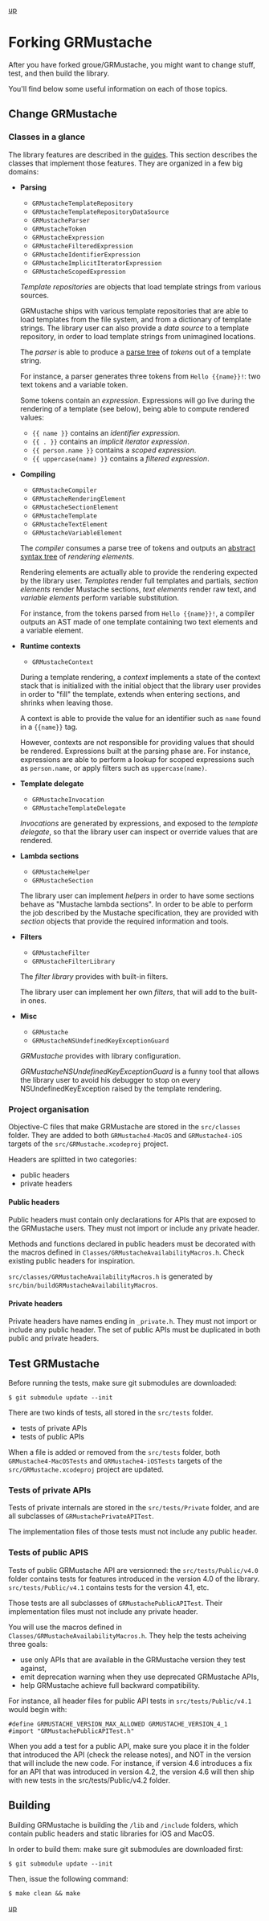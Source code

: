 [up](introduction.md)

# Forking GRMustache

After you have forked groue/GRMustache, you might want to change stuff, test, and then build the library.

You'll find below some useful information on each of those topics.

## Change GRMustache

### Classes in a glance

The library features are described in the [guides](introduction.md). This section describes the classes that implement those features. They are organized in a few big domains:

- **Parsing**
    - `GRMustacheTemplateRepository`
    - `GRMustacheTemplateRepositoryDataSource`
    - `GRMustacheParser`
    - `GRMustacheToken`
    - `GRMustacheExpression`
    - `GRMustacheFilteredExpression`
    - `GRMustacheIdentifierExpression`
    - `GRMustacheImplicitIteratorExpression`
    - `GRMustacheScopedExpression`
    
    *Template repositories* are objects that load template strings from various sources.
    
    GRMustache ships with various template repositories that are able to load templates from the file system, and from a dictionary of template strings. The library user can also provide a *data source* to a template repository, in order to load template strings from unimagined locations.
    
    The *parser* is able to produce a [parse tree](http://en.wikipedia.org/wiki/Parse_tree) of *tokens* out of a template string.
    
    For instance, a parser generates three tokens from `Hello {{name}}!`: two text tokens and a variable token.
    
    Some tokens contain an *expression*. Expressions will go live during the rendering of a template (see below), being able to compute rendered values:
    
    - `{{ name }}` contains an *identifier expression*.
    - `{{ . }}` contains an *implicit iterator expression*.
    - `{{ person.name }}` contains a *scoped expression*.
    - `{{ uppercase(name) }}` contains a *filtered expression*.

- **Compiling**
    - `GRMustacheCompiler`
    - `GRMustacheRenderingElement`
    - `GRMustacheSectionElement`
    - `GRMustacheTemplate`
    - `GRMustacheTextElement`
    - `GRMustacheVariableElement`
    
    The *compiler* consumes a parse tree of tokens and outputs an [abstract syntax tree](http://en.wikipedia.org/wiki/Abstract_syntax_tree) of *rendering elements*.
    
    Rendering elements are actually able to provide the rendering expected by the library user. *Templates* render full templates and partials, *section elements* render Mustache sections, *text elements* render raw text, and *variable elements* perform variable substitution.
    
    For instance, from the tokens parsed from `Hello {{name}}!`, a compiler outputs an AST made of one template containing two text elements and a variable element.

- **Runtime contexts**
    - `GRMustacheContext`
    
    During a template rendering, a *context* implements a state of the context stack that is initialized with the initial object that the library user provides in order to "fill" the template, extends when entering sections, and shrinks when leaving those.
    
    A context is able to provide the value for an identifier such as `name` found in a `{{name}}` tag.
    
    However, contexts are not responsible for providing values that should be rendered. Expressions built at the parsing phase are. For instance, expressions are able to perform a lookup for scoped expressions such as `person.name`, or apply filters such as `uppercase(name)`.

- **Template delegate**
    - `GRMustacheInvocation`
    - `GRMustacheTemplateDelegate`

    *Invocations* are generated by expressions, and exposed to the *template delegate*, so that the library user can inspect or override values that are rendered.
    
- **Lambda sections**
    - `GRMustacheHelper`
    - `GRMustacheSection`

    The library user can implement *helpers* in order to have some sections behave as "Mustache lambda sections". In order to be able to perform the job described by the Mustache specification, they are provided with *section* objects that provide the required information and tools.

- **Filters**
    - `GRMustacheFilter`
    - `GRMustacheFilterLibrary`
    
    The *filter library* provides with built-in filters.
    
    The library user can implement her own *filters*, that will add to the built-in ones.
    
- **Misc**
    - `GRMustache`
    - `GRMustacheNSUndefinedKeyExceptionGuard`
    
    *GRMustache* provides with library configuration.
    
    *GRMustacheNSUndefinedKeyExceptionGuard* is a funny tool that allows the library user to avoid his debugger to stop on every NSUndefinedKeyException raised by the template rendering.
    
    

### Project organisation

Objective-C files that make GRMustache are stored in the `src/classes` folder. They are added to both `GRMustache4-MacOS` and `GRMustache4-iOS` targets of the `src/GRMustache.xcodeproj` project.

Headers are splitted in two categories:

- public headers
- private headers

#### Public headers

Public headers must contain only declarations for APIs that are exposed to the GRMustache users. They must not import or include any private header.

Methods and functions declared in public headers must be decorated with the macros defined in `Classes/GRMustacheAvailabilityMacros.h`. Check existing public headers for inspiration.

`src/classes/GRMustacheAvailabilityMacros.h` is generated by `src/bin/buildGRMustacheAvailabilityMacros`.

#### Private headers

Private headers have names ending in `_private.h`. They must not import or include any public header. The set of public APIs must be duplicated in both public and private headers.


## Test GRMustache

Before running the tests, make sure git submodules are downloaded:

    $ git submodule update --init

There are two kinds of tests, all stored in the `src/tests` folder.

- tests of private APIs
- tests of public APIs

When a file is added or removed from the `src/tests` folder, both `GRMustache4-MacOSTests` and `GRMustache4-iOSTests` targets of the `src/GRMustache.xcodeproj` project are updated.

### Tests of private APIs

Tests of private internals are stored in the `src/tests/Private` folder, and are all subclasses of `GRMustachePrivateAPITest`.

The implementation files of those tests must not include any public header.

### Tests of public APIS

Tests of public GRMustache API are versionned: the `src/tests/Public/v4.0` folder contains tests for features introduced in the version 4.0 of the library. `src/tests/Public/v4.1` contains tests for the version 4.1, etc.

Those tests are all subclasses of `GRMustachePublicAPITest`. Their implementation files must not include any private header.

You will use the macros defined in `Classes/GRMustacheAvailabilityMacros.h`. They help the tests acheiving three goals:

- use only APIs that are available in the GRMustache version they test against,
- emit deprecation warning when they use deprecated GRMustache APIs,
- help GRMustache achieve full backward compatibility.

For instance, all header files for public API tests in `src/tests/Public/v4.1` would begin with:

    #define GRMUSTACHE_VERSION_MAX_ALLOWED GRMUSTACHE_VERSION_4_1
    #import "GRMustachePublicAPITest.h"

When you add a test for a public API, make sure you place it in the folder that introduced the API (check the release notes), and NOT in the version that will include the new code. For instance, if version 4.6 introduces a fix for an API that was introduced in version 4.2, the version 4.6 will then ship with new tests in the src/tests/Public/v4.2 folder.

## Building

Building GRMustache is building the `/lib` and `/include` folders, which contain public headers and static libraries for iOS and MacOS.

In order to build them: make sure git submodules are downloaded first:

    $ git submodule update --init

Then, issue the following command:

    $ make clean && make

[up](introduction.md)
